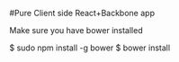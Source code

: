 #Pure Client side React+Backbone app

Make sure you have bower installed

  $ sudo npm install -g bower
  $ bower install